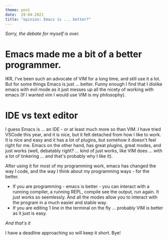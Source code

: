 ```yaml
---
theme: post
date:  29-04-2021
title: "opinion: Emacs is ... better?"
---
```


*Sorry, the debate for myself is over.*

# Emacs made me a bit of a better programmer.

IKR, I've been such an advocate of VIM for a long time, and still use it a lot. But for some things 
Emacs is just ... better. Funny enough I find that I dislike emacs with evil mode as it just messes
up all the nicety of working with emacs (If I wanted vim I would use VIM is my philosophy). 

# IDE vs text editor

I guess Emacs is ... an IDE - or at least much more so than VIM. I have tried VSCode this year, and 
it is nice, but it felt detached from how I like to work. It is nice and easy and it has a lot of 
plugins, but somehow it doesn't feel right for me. Emacs on the other hand, has great plugins, great 
modes, and just works (well, debatably right? ... kind of just works, like VIM does ... with a lot of 
tinkering ... and that's probably why I like it).  

After using it for most of my programming work, emacs has changed the way I code, and the way I think
about my programming ways - for the better. 

- If you are programming - emacs is better - you can interact with a running compiler, a running REPL, compile
  see the output, run again. It just works so seemlessly. And all the modes allow you to interact 
  with the program in a much easier and stable way. 
- If you are editing 1 line in the terminal on the fly ... probably VIM is better as it just is easy.

*And that's it*

I have a deadline approaching so will keep it short. Bye!
